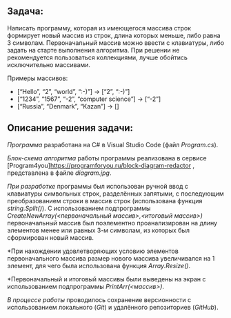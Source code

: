 ## Задача:
Написать программу, которая из имеющегося массива строк  формирует новый массив из строк, длина которых меньше, либо равна 3 символам. 
Первоначальный массив можно ввести с клавиатуры, либо задать на старте выполнения алгоритма. 
При решении не рекомендуется пользоваться коллекциями, лучше обойтись исключительно массивами.

Примеры массивов:
* [“Hello”, “2”, “world”, “:-)”] → [“2”, “:-)”]
* [“1234”, “1567”, “-2”, “computer science”] → [“-2”]
* [“Russia”, “Denmark”, “Kazan”] → []

## Описание решения задачи:
*Программа* разработана на C# в Visual Studio Code (файл _Program.cs_). 

*Блок-схема алгоритма* работы программы реализована в сервисе [Program4you]https://programforyou.ru/block-diagram-redactor , представлена в файле _diagram.jpg_. 

*При разработке* программы был использован ручной ввод с клавиатуры символьных строк, разделённых запятыми, с последующим преобразованием строки в массив строк (использована функция _string.Split()_). С использованием подпрограммы _CreateNewArray(<первоначальный массив>,<итоговый массив>)_ первоначальный массив был поэлементно проанализирован на длину элементов менее или равных 3-м символам, из которых был сформирован новый массив. 

*При нахождении удовлетворяющих условию элементов первоначального массива размер нового массива увеличивался на 1 элемент, для чего была использована функция _Array.Resize()_. 

*Первоначальный и итоговый массивы были выведены на экран с использованием подпрограммы _PrintArr(<массив>)_.

*В процессе работы* проводилось сохранение версионности с использованием локального (_Git_) и удалённого репозиториев (_GitHub_).
